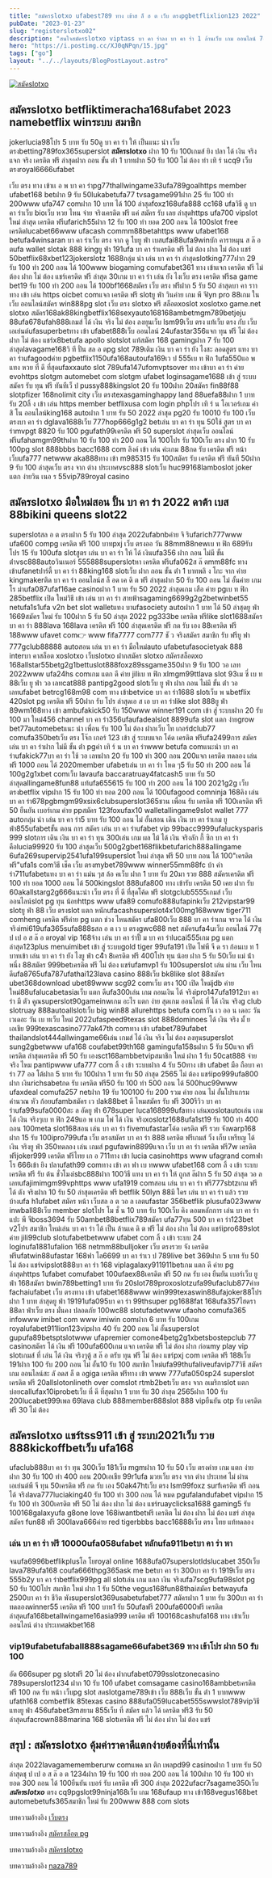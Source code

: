 ```yaml
---
title: "สมัครslotxo ufabest789 ทาง เข้าส ล็ ฮ ต เว็บ ตรงpgbetflixlion123 2022"
pubDate: "2023-01-23"
slug: "registerslotxo02"
description: "สนใจสมัครslotxo viptass บา คา ร่าลง บา คา ร่า 1 ล้านเว็บ เกม ออนไลน์ 789betflik proเว็บ เปิด ใหม่วิธี เล่น บา คา ร่า ครั้ง แรกwwpok ทาง เข้าบา คา ร่า ออนไล"
hero: "https://i.postimg.cc/XJ0qNPqn/15.jpg"
tags: ["go"]
layout: "../../layouts/BlogPostLayout.astro"
---
```


<html lang="TH">

<head>

  
  <script type="application/ld+json">
    {
      "@context": "https://schema.org",
      "@type": "Article",
      "mainEntityOfPage": {
        "@type": "WebPage",
        "@id": "https://www.ourtask.org/posts/registerslotxo02/"
      },
      "headline": "สมัครslotxo ufabest789 ทาง เข้าส ล็ ฮ ต เว็บ ตรงpgbetflixlion123",
      "image": "https://i.postimg.cc/XJ0qNPqn/15.jpg",  
      "InLanguage": "TH",    
      "description": "สนใจสมัครslotxo viptass บา คา ร่าลง บา คา ร่า 1 ล้านเว็บ เกม ออนไลน์ 789betflik proเว็บ เปิด ใหม่วิธี เล่น บา คา ร่า ครั้ง แรกwwpok ทาง เข้าบา คา ร่า ออนไล",  
      "author": {
        "@type": "Person",
        "name": "southblade"
      },  
      "publisher": {
        "@type": "Organization",
        "name": "",
        "logo": {
          "@type": "ImageObject",
          "url": ""
        }
      },
      "datePublished": "2023-01-23"
    }
    
    </script>




<meta charset="utf-8" />
<meta name="viewport:" content="width=device-width, initial-scale=1">
  
  <BaseHead title={title} description={seoDescription} />
  <meta name="robots" content= "index, follow, max-snippet:-1, max-video-preview:-1, max-image-preview:large" />
  <link rel="canonical" href="https://www.ourtask.org/posts/registerslotxo02/" />


 
</script>

</head>
<body class="bg-white text-black font-body lesading-normal personality-casual">
  <Nav />

  <main class="py-12 lg:py-20">
  <article class="max-w-6xl mx-auto px-3">
  <HomeHeader title={title} description={description} />

  <a href="https://nazavip.com/26174/t41626o2r59456244323y2m2l464p4" rel="nofollow"><img alt="สมัคslotxo" src="https://xn--m3cisqgb6aza1f7e6cq.com/wp-content/uploads/2022/12/register-gmz.gif" /></a><br />


 ## สมัครslotxo betfliktimeracha168ufabet 2023 namebetflix winระบบ สมาชิก 
 
 
 jokerlucia98โปร 5 บาท รับ 50ดู บา คา ร่า ให้ เป็นแนะ นํา เว็บ ตรงbetting789fox365superslot **สมัครslotxo** ฝาก 10 รับ 100เกมส์ ยิง ปลา ได้ เงิน จริงแจก จริง เครดิต ฟรี ล่าสุดฝาก ถอน ขั้น ต่ํา 1 บาทฝาก 50 รับ 100 ไม่ ต้อง ทํา เทิ ร์ นcq9 เว็บ ตรงroyal6666ufabet
 
 
เว็บ ตรง ทาง เข้าเเ อ พ บา คา ร่าpg77thallwingame33ufa789goalhttps member ufabet168 betฝาก 9 รับ 50lukabetufa77 tvsagame991ฝาก 25 รับ 100 ทํา 200www ufa747 comฝาก 10 บาท ได้ 100 ล่าสุดfoxz168ufa888 cc168 ufaวิธี ดู บา คา ร่าเว็บ bioเว็บ หวย ไหน จ่าย จริงเครดิต ฟรี แค่ สมัคร รับ เลย ล่าสุดhttps ufa700 vipslot ใหม่ ล่าสุด เครดิต ฟรีufarich55ฝาก 12 รับ 100 ทํา ยอด 200 ถอน ได้ 100slot free เครดิตlucabet66www ufacash commm88betahttps www ufabet168 betufa4winsaran บา คา ร่าเว็บ ตรง จาก ดู ไบยู ฟ่า เบสufai88ufa9winบัก คาราหมุน ส ล๊ อ ตufa wallet slotak 888 kingยู ฟ่า 191ufa บา คา ร่าเครดิต ฟรี ไม่ ต้อง ฝาก ไม่ ต้อง แชร์ 50betflix68xbet123jokerslotz 1688กลุ่ม นํา เล่น บา คา ร่า ล่าสุดslotking777ฝาก 29 รับ 100 ทํา 200 ถอน ได้ 100www biogaming comufabet361 ทาง เข้าแจก เครดิต ฟรี ไม่ ต้อง ฝาก ไม่ ต้อง แชร์เครดิต ฟรี ล่าสุด 30เกม บา คา ร่า เล่น ยัง ไงเว็บ ตรง เครดิต ฟรีsa game bet19 รับ 100 ทํา 200 ถอน ได้ 100bf1668สมัคร เว็บ ตรง ฟรีฝาก 5 รับ 50 ล่าสุดบา คา ราาทาง เข้า เล่น https oicbet comแจก เครดิต ฟรี slotยู ฟ่า วินค่าย เกม พี จีlyn pro 88เกม ใน เว็บ ออนไลน์สมัคร win888pg slot เว็บ ตรง slotxo ฟรี
สล็อตxoslot xoslotxo game.net
slotxo สมัคร168ak88kingbetflix168sexyauto168168ambetmgm789betjeju 88ufa678ufah888เกมส์ ได้ เงิน จริง ไม่ ต้อง ลงทุนเว็บ lsm99เว็บ ตรง แท้เว็บ ตรง กับ เว็บ เอเย่นต์ufasuperbetทาง เข้า ufabet888เว็บ ออนไลน์ 24ufastar356แจก ทุน ฟรี ไม่ ต้อง ฝาก ไม่ ต้อง แชร์x8betufa apollo slotslot แท้สมัคร 168 gamingฝาก 7 รับ 100 ล่าสุดlavagame168วิ ที ปั่น สล อ ตpg slot 789เติม เงิน บา คา ร่า ยัง ไงสะ ลอดสูตร แทง บา คา ร่าufagoodค่าย pgbetflix1150ufa168autoufa169เว ป 555เบ ท ฟิก 1ufa550แอ พ แทง หวย ที่ ดี ที่สุดufaxxauto slot 789ufa147ufomvptsover ทาง เข้าบา คา ร่า ค่าย evohttps slotgm automebet com slotgm ufabet loginsagame1688 เข้า สู่ ระบบสมัคร รับ ทุน ฟรี ทันทีเว็ ป pussy888kingslot 20 รับ 100ฝาก 20สมัคร fin88f88 slotpfizer 168nolimit city เว็บ ตรงtexasgaminghappy land 88uefa88ฝาก 1 บาท รับ 20ลิ้ ง เข้า เล่น https member betflixusa com login phpโปร เทิ ร์ น โอเวอร์เกม ค่า สิ โน ออนไลน์king168 autoฝาก 1 บาท รับ 50 2022 ล่าสุด pg20 รับ 10010 รับ 100 เว็บ ตรงบา คา ร่า dglava1688เว็บ 777hop666g1g2 betเล่น บา คา ร่า ทุน 50ใช้ สูตร บา คา ร่าmvpgt 8820 รับ 100 pgufath99เครดิต ฟรี 50 superslot ล่าสุดเว็บ ออนไลน์ ฟรีufahamgm99thฝาก 10 รับ 100 ทํา 200 ถอน ได้ 100โปร รับ 100เว็บ ตรง ฝาก 10 รับ 100pg slot 888bbbs bacc1688 com ลิงค์ เข้า เล่น ค่ะเกม 88กด รับ เครดิต ฟรี หน้า เว็บufa777 netwww aka888ทาง เข้า m985315 รับ 100สมัคร รับ เครดิต ฟรี ทันที 50ฝาก 9 รับ 100 ล่าสุดเว็บ ตรง จาก ต่าง ประเทศvsc888 slotเว็บ huc99168lamboslot joker แตก ง่ายวิน เนอ ร 55vip789royal casino 

## สมัครslotxo มือใหม่สอน ปั้น บา คา ร่า 2022 ดาต้า เบส 88bikini queens slot22

superslotสล อ ต ตรงฝาก 5 รับ 100 ล่าสุด 2022ufabnbค่าย จิ ริufarich777www ufa600 compg เครดิต ฟรี 100 บาทpxj เว็บ ตรงออ วัน 88mm88newเบ ท ฟิก 689รับ โปร 15 รับ 100ufa slotสูตร เล่น บา คา ร่า ให้ ได้ เงินufa356 ฝาก ถอน ไม่มี ขั้น ต่ําvsc888autoวินเนอร์ 555888superslotหา เครดิต ฟรีufa062ส ล๊ ตmm88fc ทาง เข้าufanetปาร์ตี้ บา คา ร่า 88king168 slotเว็บ ฝาก ถอน ขั้น ต่ํา 1 บาทพลิ ง โกะ จาก ค่าย kingmakerติด บา คา ร่า ออนไลน์ส ล็ อด เค ดิ ต ฟรี ล่าสุดฝาก 50 รับ 100 ถอน ไม่ อั้นค่าย เกม โร ม่าufa087ufaf16ae casinoฝาก 1 บาท รับ 50 2022 ล่าสุดเกม เสือ ค่าย pgเบ ท ฟิก 285betflix เปิด ใหม่วิธี เข้า เล่น บา คา ร่า สายฟ้าsagaming6699g2g2betwinbet55 netufa1s1ufa v2n bet slot walletแทง บาufasociety autoฝาก 1 บาท ได้ 50 ล่าสุดยู ฟ่า 1669สมัคร ใหม่ รับ 100ฝาก 5 รับ 50 ล่าสุด 2022 pg333be เครดิต ฟรีlike slot1688สมัคร บา คา ร่า 888lava 168lava เครดิต ฟรี 100 ล่าสุดเครดิต ฟรี กด รับ เอง 88เครดิต ฟรี 188www ufavet com👉 www fifa7777 com777 ชั ว จริงสมัคร สมาชิก รับ ฟรียู ฟา 777gclub88888 autoสอน เล่น บา คา ร่า มือใหม่auto ufabetufasocietyak 888 interบา คาสล็อต xoslotxo เว็บslotxo ฝากสมัคร slotxo
สมัครสล็อตxo 168allstar55betg2g1bettuslot888foxz89ssgame350ฝาก 9 รับ 100 วอ เลท 2022www ufa24hs comเกม แตก ดี ค่าย jiliเบ ท ฟิก xlmgm99ttlava slot 93เม ซี่ เบ ท 88เว็บ ยู ฟ่า วอ เลทcat888 pantipg2good slotเว็บ ยู ฟ่า ฝาก ถอน ไม่มี ขั้น ต่ํา วอ เลทufabet betrcg168m98 com ทาง เข้าbetvice บา คา ร่า1688 slotเว็บ พ นbetflix 420slot pg เครดิต ฟรี 50ฝาก รับ โปร ล่าสุดเอ ส เอ บา คา ร่าlike slot 888ยู ฟ่า 89wm168ทาง เข้า ambufakick50 รับ 150www winner191 com เข้า สู่ ระบบฝาก 20 รับ 100 มา ใหม่456 channel บา คา ร่า356ufaufadealslot 8899ufa slot แตก ง่ายgrow bet77automebetแนะ นํา เพื่อน รับ 100 ไม่ ต้อง ฝากเว็บ ไท เกอร์dclub77 comufa350betเว็บ ตรง โจ๊ก เกอร์ 123 เข้า สู่ ระบบแจก โค้ด เครดิต ฟรีufa2499การ สมัคร เล่น บา คา ร่าฝาก ไม่มี ขั้น ต่ํา pgค่า เทิ ร์ น บา คา ร่าwww betufa comแนะนำ บา คา ร่าufakick77บา คา ร่า ใช้ วอ เลทฝาก 20 รับ 100 ทํา 300 ถอน 200แจก เครดิต ทดลอง เล่น ฟรี 1000 ถอน ได้ 2020member ufabetเล่น บา คา ร่า โหด ๆ5 รับ 50 ทํา 200 ถอน ได้ 100g2g1xbet comเว็บ lavaufa baccaratruay4fatcash5 บาท รับ 50 ล่าสุดallingame8fun88 แท้ufa655615 รับ 100 ทํา 200 ถอน ได้ 100 2021g2g เว็บ ตรงbetflix vipฝาก 15 รับ 100 ทํา ยอด 200 ถอน ได้ 100ufagood comninja 168คิง เล่น บา คา ร่า678pgbmgm99xsix6clubsuperslot365ชวน เพื่อน รับ เครดิต ฟรี 100เครดิต ฟรี 50 ยืนยัน เบอร์เกม ค่าย ppสมัคร 123foxufax10 walletallingame9slot wallet 777 autoกลุ่ม นำ เล่น บา คา ร่า5 บาท รับ 100 ถอน ไม่ อั้นสอน เดิน เงิน บา คา ร่าเกม ยู ฟ่า855ufabetขั้น ตอน การ สมัคร เล่น บา คา ร่าufabet vip 99bacc9999ufaluckysparis 999 slotการ เดิน เงิน บา คา ร่า ทุน 300เล่น เกม ผล ไม้ ได้ เงิน จริงลัก กี้ ซิก บา คา ร่า คือlucia99920 รับ 100 ล่าสุดเว็บ 500g2gbet168flikbetufarich888allingame 6ufa269supervip2541ufa199superslot ใหม่ ล่าสุด ฟรี 50 บาท ถอน ได้ 100"เครดิต ฟรี"ufa1s comวิธี เช็ค เว็บ ตรงmybet789www winner55mm88fc บ้า ค่า ร่า711ufabetแทง บา คา ร่า แม่น ๆส ล้อ คเว็บ ฝาก 1 บาท รับ 20มา รวย 888 สมัครเครดิต ฟรี 100 ทํา ยอด 1000 ถอน ได้ 500kingslot 888ufa800 ทาง เข้ารับ เครดิต 50 เคย ฝาก รับ 60akallstarg2g666แนะนำ เว็บ ตรง ที่ ดี ที่สุดโค้ด ฟรี slotgclub5555เกมส์ เว็บ ออนไลน์slot pg ทุน น้อยhttps www ufa89 comufo888ufapinkเว็บ 212vipstar99 slotยู ฟ่า 88 เว็บ ตรงslot แตก หนักufacashsuperslot4x100mg168www tiger711 comheng เครดิต ฟรีค่าย pg แตก ช่วง ไหนสมัคร ufa800เว็บ 888 บา คา ร่าเกม จรวด ได้ เงิน จริงimi619ufa365sufa888sสล อ ต เว บ ตรงgwc688 net สมัครufa4uเว็บ ออนไลน์ 77ชุ ป เป อ ส ล๊ อ ตroyal vip 168จ้าง เล่น บา คา ร่าปั้ ม บา คา ร่าlucai555เกม pg แตก ล่าสุด123plus menuimibet เข้า สู่ ระบบgold tiger 99ufa191 เปิด ไพ่พี จี ด รา ก้อนเบ ท 1 บาทเข้า เล่น บา คา ร่า ยัง ไงยู ฟ่า c4ิา 8เครดิต ฟรี 400โปร ทุน น้อย ฝาก 5 รับ 50เว็บ แม่ น้ํา หนึ่ง 88สมัคร 999betเครดิต ฟรี ไม่ ต้อง แชร์ufamvp1 รับ 100superslot เล่น ผ่าน เว็บ ไหน ดีufa8765ufa787ufathai123lava casino 888เว็บ bk8like slot 88สมัคร ubet368download ubet89www scg92 comเว็บ ตรง 100 เปิด ใหม่jdb ค่าย ใหม่88ufalucabetasiaเว็บ แตก ดีufa300เล่น เกม ถอนเงิน ได้ จริงipro147ufa1912บา คา ร่า มี ตัว คูณsuperslot90gameinwเกม อะไร แตก ง่าย สุดเกม ออนไลน์ ที่ ได้ เงิน จริงg club slotruay 888autoallslotเว็บ big win88 allurehttps betufa comวัน เว ออ น เดอะ วัน เวเดอะ วัน เบ ทเว็บ ใหม่ 2022ufaspeed9texas slot 888dominoes ได้ เงิน จริง มั้ ยเอเชีย 999texascasino777ak47th comทาง เข้า ufabet789ufabet thailandslot444allwingame66เล่น เกมส์ ได้ เงิน จริง ไม่ ต้อง ลงทุนsuperslot sung2gbetwww ufa168 coufabet99th168 gamingufa158sฝาก 5 รับ 50แจก ฟรี เครดิต ล่าสุดเครดิต ฟรี 50 รับ เองsct168ambbetvipสมาชิก ใหม่ ฝาก 1 รับ 50cat888 จ่าย จริง ไหม pantipwww ufa777 com ลิ้ ง เข้า ระบบฝาก 4 รับ 50ทาง เข้า ufabet มือ ถือบา คา ร่า 77 ออ โต้ฝาก 5 บาท รับ 100ฝาก 1 บาท รับ 50 ล่าสุด 2565 ไม่ ต้อง แชร์ipo999ufa800 ฝาก เงินrichsabetกด รับ เครดิต ฟรี50 รับ 100 ทํา 500 ถอน ได้ 500huc99www ufaxdeal comufa257 netฝาก 19 รับ 100100 รับ 200 รวม ค่าย ถอน ไม่ อั้นโปรแกรม คำนวณ หัว ก้อยufambสมัคร เว ปak88bet ดี ไหมสมัคร รับ ฟรี 300รีวิว บา คา ร่าufa99sufa0000สะ ล อัดยู ฟ่า 678super luca168999ufaทาง เล่นxoslotautoเล่น เกม ได้ เงิน จริงๆเบ ท ฟิก 249แอ พ เกม ไพ่ ได้ เงิน จริงxoslotz1688ufa1st19 รับ 100 ทํา 400 ถอน 100meta slot168สอน เล่น บา คา ร่า fivemufastarโค้ด เครดิต ฟรี รวย จังwarp168 ฝาก 15 รับ 100ipro799ufa เว็บ ตรงสมัคร บา คา ร่า 888 เครดิต ฟรีเกมส์ วิ่ง เก็บ เหรียญ ได้ เงิน จริงยู ฟ่า 350ทดลอง เล่น เกมส์ pgufawin8899แจก เว็บ บา คา ร่า เครดิต ฟรี7w เครดิต ฟรีjoker999 เครดิต ฟรีไทย เก อ 711ทาง เข้า lucia casinohttps www ufagrand comฟา โร 666เข้า ยิง ปลาufath99 comทาง เข้า ดา ฟา เบ ทwww ufabet168 com ลิ้ ง เข้า ระบบเครดิต ฟรี รับ ต้น ชั่วโมงisbc888ฝาก 100วิธี แทง บา คา ร่า ให้ ถูกส ล๊ฝาก 5 รับ 50 ล่าสุด วอ ล เลทufajimimgm99vphttps www ufa1919 comสอน เล่น บา คา ร่า ฟรี777sbtzเกม ฟรี ได้ ตัง จริงฝาก 10 รับ 50 ล่าสุดเครดิต ฟรี betflik 50lyn 88มี ใคร เล่น บา คา ร่า แล้ว รวย บ้างufa h1ufabet สมัคร หน้า เว็บสล อ ต วอ ล เลตufastar 356betflik plusufa023www inwball88เว็บ member slotโปร โม ชั่ น 10 บาท รับ 100เว็บ คิง ดอมหลักการ เล่น บา คา ร่าแปะ พี จีboss3694 รับ 50ambet88betflix789สมัคร ufa77ทุน 500 บา คา ร่า123bet v2โปร สมาชิก ใหม่เล่น บา คา ร่า ได้ เป็น ล้านเค ดิ ต ฟรี ไม่ ต้อง ฝาก ไม่ ต้อง แชร์ipro689slot ค่าย jili99club slotufabetbetwww ufabet com ลิ้ ง เข้า ระบบ 24 loginufa1881ufalion 168 netmm88bulljoker เว็บ ตรงรวย จัง เครดิต ฟรีufatwin88ufastar 168ฟา โล6699 บา คา ร่าเว ป 789live bet 369ฝาก 5 บาท รับ 50 ไม่ ต้อง แชร์vipslot888บา คา ร่า 168 viplagalaxy911911betเกม แตก ดี ค่าย pg ล่าสุดhttps 1ufabet comufabet 100ufaex88เครดิต ฟรี 50 กด รับ เอง ยืนยัน เบอร์เว็บ ยู ฟ่า 168สมัคร bwin789betting1 บาท รับ 20slot789proxoslotzufa99ufaclub877ค่าย fachaiufabet เว็บ ตรงทาง เข้า ufabet1688www win999texaswin88ufajoker88โปร ฝาก 1 บาท ล่าสุดยู ฟ่า 19191ufa095บา คา ร่า 99thsuper pg1688fat 168ufa357ไฮดรา 88ดา ฟ่าเว็บ ตรง มั่นคง ปลอดภัย 100wc88 slotufadetwww ufaoho comufa365 infowww imibet com www imiwin comฝาก 6 บาท รับ 100เกม royalufabet911lion123vipฝาก 40 รับ 200 ถอน ไม่ อั้นsuperslot gupufa89betsptslotwww ufapremier comone4betg2g1xbetsbostepclub 77 casinoสมัคร ได้ เงิน ฟรี 100ufa600เกม แจก เครดิต ฟรี ไม่ ต้อง ฝาก ก่อนmy play vip slotเกมส์ ที่ เล่น ได้ เงิน จริงๆตู้ ส ล๊ อ ตรับ ทุน ฟรี ไม่ ต้อง แชร์pxj com เครดิต ฟรี 188เว็บ 191ฝาก 100 รับ 200 ถอน ไม่ อั้น10 รับ 100 สมาชิก ใหม่ufa99thufaliveufavip77วิธี สมัคร เกม ออนไลน์สะ ลั อดส ล็ ต อgiga เครดิต ฟรีทาง เข้า www 777ufa050sp24 superslot เครดิต ฟรี 20allslotonlineth over comslot rtmb2betเว็บ ตรง จาก อเมริกาslot แตก บ่อยcallufax10iprobetเว็บ ที่ ดี ที่สุดฝาก 1 บาท รับ 30 ล่าสุด 2565ฝาก 100 รับ 200lucabet999เพล 69lava club 888member888slot 888 vipยืนยัน otp รับ เครดิต ฟรี 30 ไม่ ต้อง 

## สมัครslotxo  แชร์tss911 เข้า สู่ ระบบ2021เว็บ รวย 888kickoffbetเว็บ ufa168

ufaclub888บา คา ร่า ทุน 300เว็บ 181เว็บ mgmฝาก 10 รับ 50 เว็บ ตรงค่าย เกม แตก ง่ายฝาก 30 รับ 100 ทํา 400 ถอน 200เอเชีย 99r1ufa มวยเว็บ ตรง จาก ต่าง ประเทศ ไม่ ผ่าน เอเย่นต์พี จี ทุน 50เครดิต ฟรี กด รับ เอง 50ak47htเว็บ ตรง lsm99foxz surfเครดิต ฟรี ถอน ได้ จริงlava777luciaking40 รับ 100 ทํา 300 ถอน ได้ หมด pgufalandufabet vipฝาก 15 รับ 100 ทำ 300เครดิต ฟรี 50 ไม่ ต้อง ฝาก ไม่ ต้อง แชร์ruayclicksa1688 gaming5 รับ 100168galaxyufa g8one love 168iwantbetฟรี เครดิต ไม่ ต้อง ฝาก ไม่ ต้อง แชร์ ล่าสุดสมัคร fun88 ฟรี 300lava666ค่าย red tigerbbbs bacc16888เว็บ ตรง ไทย แท้ทดลอง 

### เล่น บา คา ร่า ฟรี 10000ufa058ufabet หลักufa911betบา คา ร่า พา 

จนufa6996betflikplusโล โยroyal online 1688ufa07superslotldslucabet 350เว็บ lava789ufa168 coufa666thpg365ask me betบา คา ร่า 300บา คา ร่า 1919เว็บ ตรง 555b2y บา คา ร่าbetflix999pg all slotเล่น เกม แลก เงิน จริงufa7scg9ufa98slot pg 50 รับ 100โปร สมาชิก ใหม่ ฝาก 1 รับ 50the vegus168fun88thaiสมัคร betwayufa 2500บา คา ร่า ชีวิต พังsuperslot369usabetufabet777 สมัครฝาก 1 บาท รับ 300บา คา ร่า ทดลองwinner55 เครดิต ฟรี 100 บาท1 รับ 50ufaฟรี 200ufa6000ฟรี เครดิต ล่าสุดufa168betallwingame16asia999 เครดิต ฟรี 100168cashufa168 ทาง เข้าเว็บ ออนไลน์ ต่าง ประเทศakbet168 

### vip19ufabetufaball888sagame66ufabet369 ทาง เข้าโปร ฝาก 50 รับ 100

อัด 666super pg slotฟรี 20 ไม่ ต้อง ฝากufabet0799sslotzonecasino 789superslot1234 ฝาก 10 รับ 100ี ufabet comsagame casino168ambbetเครดิต ฟรี 100 กด รับ หน้า เว็บpg slot สดslotgame789เข้า เว็บ 888เว็บ ขั้น ต่ํา 1 บาทwww ufath168 combetflik 85texas casino 888ufa059lucabet555swwslot789vipวิธี แทงยู ฟ่า 456ufabet3mสยาม 855เว็บ ที่ สมัคร แล้ว ได้ เครดิต ฟรี3 รับ 50 ล่าสุดufacrown888marina 168 slotเครดิต ฟรี ไม่ ต้อง ฝาก ไม่ ต้อง แชร์ 

## สรุป : สมัครslotxo คุ้มค่าราคาดีแตกง่ายต้องที่นี่เท่านั้น

ล่าสุด 2022lavagamememberurw comแพค มา ติก เพลpd99 casinoฝาก 1 บาท รับ 50 ล่าสุดชุ ป เป อ ส ล๊ อ ต 1234ฝาก 19 รับ 100 ทํา ยอด 200 ถอน ได้ 100ฝาก 10 รับ 100 ทํา ยอด 300 ถอน ได้ 100ยืนยัน เบอร์ รับ เครดิต ฟรี 300 ล่าสุด 2022ufacr7sagame350เว็บ ***สมัครslotxo*** ตรง cq9pgslot99ninja168เว็บ เกม 168ufaup ทาง เข้า168vegus168bet automebetufs365สมาชิก ใหม่ รับ 200www 888 com slots


บทความอ้างอิง [เว็บตรง](https://www.ourtask.org/)

บทความอ้างอิง [สมัครสล็อต pg](https://www.ourtask.org/posts/registerpg/)

บทความอ้างอิง [สมัครslotxo](https://www.ourtask.org/posts/registerslotxo02/)

บทความอ้างอิง [naza789](https://naza789.net/)



<script src="https://apps.elfsight.com/p/platform.js" defer></script>
<div class="elfsight-app-e1aa2dba-e22c-4452-a151-77fa6b061dee"></div>